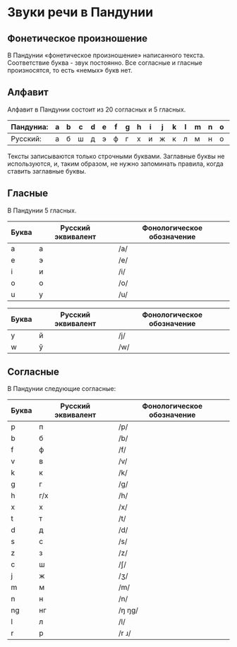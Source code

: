 Звуки речи в Пандунии
=====================


## Фонетическое произношение

В Пандунии «фонетическое произношение» написанного текста. Соответствие буква - звук постоянно. Все согласные и гласные произносятся, то есть «немых» букв нет.


## Алфавит

Алфавит в Пандунии состоит из 20 согласных и 5 гласных. 


| Пандуниа: | a | b | c | d | e | f | g | h | i | j | k | l | m | n | o | p | r | s | t | u | v | w | x | y | z |
|-----------|---|---|---|---|---|---|---|---|---|---|---|---|---|---|---|---|---|---|---|---|---|---|---|---|---|
| Русский:  | а | б | ш | д | э |  ф | г | х | и | ж | к | л | м | н | о | п | р | с | т | у | в | ў | х | й | з |

Тексты записываются только строчными буквами. Заглавные буквы не используются, и, таким образом, не нужно запоминать правила, когда ставить заглавные буквы.



Гласные
-------

В Пандунии 5 гласных.

|Буква|Русский эквивалент|Фонологическое обозначение|
|----|-------|--------|
| a  | а     | /a/    |
| e  | э     | /e/    |
| i  | и     | /i/    |
| o  | о     | /o/    |
| u  | у     | /u/    |

|Буква|Русский эквивалент|Фонологическое обозначение|
|----|-------|--------|
| y  | й     | /j/    |
| w  | ў     | /w/    |


Согласные
---------

В Пандунии следующие согласные: 

|Буква|Русский эквивалент|Фонологическое обозначение|
|----|-------|--------|
| p  | п     | /p/    |
| b  | б     | /b/    |
| f  | ф     | /f/    |
| v  | в     | /v/    |
| k  | к     | /k/    |
| g  | г     | /g/    |
| h  | г/х   | /h/    |
| x  | х     | /x/    |
| t  | т     | /t/    |
| d  | д     | /d/    |
| s  | с     | /s/    |
| z  | з     | /z/    |
| c  | ш     | /ʃ/    |
| j  | ж     | /ʒ/    |
| m  | м     | /m/    |
| n  | н     | /n/    |
| ng | нг    | /ŋ ŋg/ |
| l  | л     | /l/    |
| r  | р     | /r ɹ/  |

